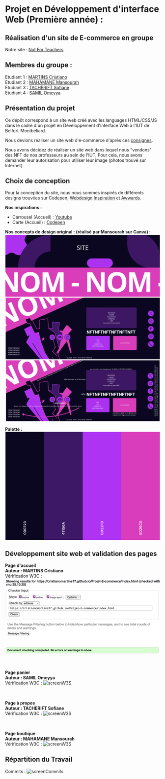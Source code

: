 # Projet en Développement d'interface Web (Première année) :
## Réalisation d'un site de E-commerce en groupe 

Notre site : [Not For Teachers](https://cristianoMartins17.github.io/Projet-E-commerce/index.html)

## Membres du groupe :

Etudiant 1 :  [MARTINS Cristiano](mailto:critiano.martins@edu.univ-fcomte.fr?subject=SAE_1_05_06)  
Etudiant 2 :  [MAHAMANE Mansourah](omeyya.samil@edu.univ-fcomte.fr)  
Etudiant 3 :  [TACHERIFT Sofiane]()  
Etudiant 4 :  [SAMIL Omeyya]()

## Présentation du projet
Ce dépôt correspond à un site web créé avec les languages HTML/CSS/JS dans le cadre d'un projet en Développement d'interface Web à l'IUT de Belfort-Montbéliard.

Nous devions réaliser un site web d'e-commerce d'après ces [consignes](https://projetdevwebs1.web.app/index.html).

Nous avons décidez de réaliser un site web dans lequel nous "vendons" des NFT de nos professeurs au sein de l'IUT.
Pour cela, nous avons demander leur autorisation pour utiliser leur image (photos trouvé sur Internet).

## Choix de conception
Pour la conception du site, nous nous sommes inspirés de différents designs trouvées sur Codepen, <a href="https://www.webdesign-inspiration.com/fr">Webdesign Inspiration </a> et <a href="https://www.awwwards.com/websites">Awwards</a>.

<strong> Nos inspirations : </strong>
- Carrousel (Accueil) : <a href="https://www.youtube.com/watch?v=Xh-wIMqohD0">Youtube</a>
- Carte (Accueil) : <a href="https://codepen.io/AbubakerSaeed/pen/EJrRvY">Codepen</a>

<strong> Nos concepts de design original : (réalisé par Mansourah sur Canva) : </strong>
![Premier Design Footer](image/Design1.png)
![Deuxième Design Footer](image/Design2.png)
![Description Deuxième Design Footer](image/Description_Design2.png)

<strong> Palette :</strong>
![Palette](image/Palette.png)

## Développement site web et validation des pages
<strong>Page d'accueil<br>
Auteur : MARTINS Cristiano</strong><br>
Vérification W3C :
![screenW3S](image/Verif_Accueil.png)

<br><br>
<strong>Page panier<br>
Auteur : SAMIL Omeyya</strong><br>
Vérification W3C :
![screenW3S]()

<br><br>
<strong>Page à propos<br>
Auteur : TACHERIFT Sofiane</strong><br>
Vérification W3C :
![screenW3S]()

<br><br>
<strong>Page boutique<br>
Auteur : MAHAMANE Mansourah</strong><br>
Vérification W3C :
![screenW3S]()

## Répartition du Travail
Commits : ![screenCommits]()



